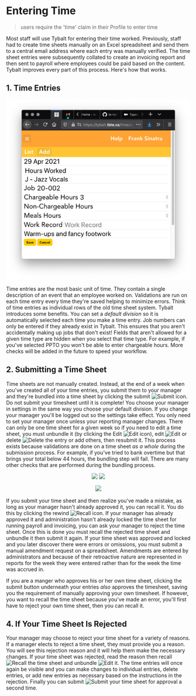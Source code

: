 # Entering Time

>users require the 'time' claim in their Profile to enter time

Most staff will use Tybalt for entering their time worked. Previously, staff had to create time sheets manually on an Excel spreadsheet and send them to a central email address where each entry was manually verified. The time sheet entries were subsequently collated to create an invoicing report and then sent to payroll where employees could be paid based on the content. Tybalt improves every part of this process. Here's how that works.

## 1. Time Entries

<p align="center">
  <img width="600px" src="https://github.com/stamler/tbte-docs/blob/master/tybalt-images/createEntry.png">
</p>

Time entries are the most basic unit of time. They contain a single description of an event that an employee worked on. Validations are run on each time entry every time they're saved helping to minimize errors. Think of time entries as individual rows of the old time sheet system. Tybalt introduces some benefits. You can set a *default division* so it is automatically selected each time you make a time entry. Job numbers can only be entered if they already exist in Tybalt. This ensures that you aren't accidentally making up jobs that don't exist! Fields that aren't allowed for a given time type are hidden when you select that time type. For example, if you've selected PPTO you won't be able to enter chargeable hours. More checks will be added in the future to speed your workflow.

## 2. Submitting a Time Sheet

Time sheets are not manually created. Instead, at the end of a week when you've created all of your time entries, you submit them to your manager and they're bundled into a time sheet by clicking the submit ![Submit](https://github.com/stamler/tbte-docs/blob/master/tybalt-images/submitIcon.png) icon. Do not submit your timesheet until it is complete! You choose your manager in settings in the same way you choose your default division. If you change your manager you'll be logged out so the settings take effect. You only need to set your manager once unless your reporting manager changes. There can only be one time sheet for a given week so if you need to edit a time sheet, you must unbundle it (by clicking the Edit ![Edit](https://github.com/stamler/tbte-docs/blob/master/tybalt-images/editIcon.png) icon), edit ![Edit](https://github.com/stamler/tbte-docs/blob/master/tybalt-images/editIcon.png) or delete ![Delete](https://github.com/stamler/tbte-docs/blob/master/tybalt-images/deleteIcon.png) the entry or add others, then resubmit it. This process exists because validations are done on a time sheet *as a whole* during the submission process. For example, if you've tried to bank overtime but that brings your total below 44 hours, the bundling step will fail. There are many other checks that are performed during the bundling process.

<p align="center">
  <img width="600px" src="https://github.com/stamler/tbte-docs/blob/master/tybalt-images/bundle.png">
  <img width="600px" src="https://github.com/stamler/tbte-docs/blob/master/tybalt-images/bundling.png">
</p>

<p align="center">
  <img width="600px" src="https://github.com/stamler/tbte-docs/blob/master/tybalt-images/submitEdit.png">
</p>

If you submit your time sheet and then realize you've made a mistake, as long as your manager hasn't already approved it, you can recall it. You do this by clicking the rewind ![Recall](https://github.com/stamler/tbte-docs/blob/master/tybalt-images/recall.png) icon. If your manager has already approved it and administration hasn't already locked the time sheet for running payroll and invoicing, you can ask your manager to reject the time sheet. Once this is done you must recall the rejected time sheet and unbundle it then submit it again. If your time sheet was approved and locked and you later discover there were errors or omissions, you must submit a manual amendment request on a spreadsheet. Amendments are entered by administrators and because of their retroactive nature are represented in reports for the week they were entered rather than for the week the time was accrued in.

If you are a manger who approves his or her own time sheet, clicking the submit button underneath your entries *also* approves the timesheet, saving you the requirement of manually approving your own timesheet. If however, you want to recall the time sheet because you've made an error, you'll first have to reject your own time sheet, then you can recall it.

## 4. If Your Time Sheet Is Rejected

Your manager may choose to reject your time sheet for a variety of reasons. If a manager elects to reject a time sheet, they must provide you a reason. You will see this rejection reason and it will help them make the necessary changes. If your time sheet was rejected, read the reason then recall ![Recall](https://github.com/stamler/tbte-docs/blob/master/tybalt-images/recall.png) the time sheet and unbundle ![Edit](https://github.com/stamler/tbte-docs/blob/master/tybalt-images/editIcon.png) it. The time entries will once again be visible and you can make changes to individual entries, delete entries, or add new entries as necessary based on the instructions in the rejection. Finally you can submit ![Submit](https://github.com/stamler/tbte-docs/blob/master/tybalt-images/submitIcon.png) your time sheet for approval a second time.
